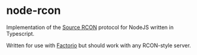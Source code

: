 # node-rcon
Implementation of the [Source RCON](https://developer.valvesoftware.com/wiki/Source_RCON_Protocol) protocol for NodeJS written in Typescript.

Written for use with [Factorio](http://factorio.com) but should work with
any RCON-style server.
